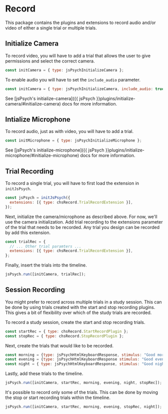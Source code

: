 # Record

This package contains the plugins and extensions to record audio and/or video of either a single trial or multiple trials.

## Initialize Camera

To record video, you will have to add a trial that allows the user to give permissions and select the correct camera.

```javascript
const initCamera = { type: jsPsychInitializeCamera };
```

To enable audio you will have to set the `include_audio` parameter.

```javascript
const initCamera = { type: jsPsychInitializeCamera, include_audio: true };
```

See [jsPsych's initialize-camera]({{ jsPsych }}plugins/initialize-camera/#initialize-camera) docs for more information.

## Intialize Microphone

To record audio, just as with video, you will have to add a trial.

```javascript
const initMicrophone = { type: jsPsychInitializeMicrophone };
```

See [jsPsych's initialize-microphone]({{ jsPsych }}plugins/initialize-microphone/#initialize-microphone) docs for more information.

## Trial Recording

To record a single trial, you will have to first load the extension in `initJsPsych`.

```javascript
const jsPsych = initJsPsych({
  extensions: [{ type: chsRecord.TrialRecordExtension }],
});
```

Next, initialize the camera/microphone as described above. For now, we'll use the camera initialization. Add trial recording to the extensions parameter of the trial that needs to be recorded. Any trial you design can be recorded by add this extension.

```javascript
const trialRec = {
  // ... Other trial paramters ...
  extensions: [{ type: chsRecord.TrialRecordExtension }],
};
```

Finally, insert the trials into the timeline.

```javascript
jsPsych.run([initCamera, trialRec]);
```

## Session Recording

You might prefer to record across multiple trials in a study session. This can be done by using trials created with the start and stop recording plugins. This gives a bit of flexibility over which of the study trials are recorded.

To record a study session, create the start and stop recording trials.

```javascript
const startRec = { type: chsRecord.StartRecordPlugin };
const stopRec = { type: chsRecord.StopRecordPlugin };
```

Next, create the trials that would like to be recorded.

```javascript
const morning = {type: jsPsychHtmlKeyboardResponse, stimulus: "Good morning!"};
const evening = {type: jsPsychHtmlKeyboardResponse stimulus: "Good evening!"};
const night = { type: jsPsychHtmlKeyboardResponse, stimulus: "Good night!" };
```

Lastly, add these trials to the timeline.

```javascript
jsPsych.run([initCamera, startRec, morning, evening, night, stopRec]);
```

It's possible to record only some of the trials. This can be done by moving the stop or start recording trials within the timeline.

```javascript
jsPsych.run([initCamera, startRec, morning, evening, stopRec, night]);
```

